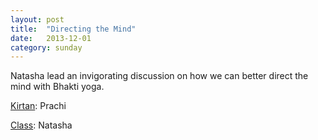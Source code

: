 ```yaml
---
layout: post
title:  "Directing the Mind"
date:   2013-12-01
category: sunday
---
```


Natasha lead an invigorating discussion on how we can better direct the mind with Bhakti yoga.

[Kirtan](https://s3.amazonaws.com/Bhakti/2013-12-01-Directing-the-Mind/Prachi.Kirtan.mp3): Prachi

[Class](https://s3.amazonaws.com/Bhakti/2013-12-01-Directing-the-Mind/Natasha.Class.mp3): Natasha
